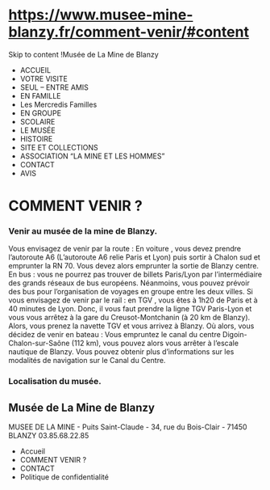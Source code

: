 # https://www.musee-mine-blanzy.fr/comment-venir/#content

Skip to content
!Musée de La Mine de Blanzy
 * ACCUEIL
 * VOTRE VISITE
 * SEUL – ENTRE AMIS
 * EN FAMILLE
 * Les Mercredis Familles
 * EN GROUPE
 * SCOLAIRE
 * LE MUSÉE
 * HISTOIRE
 * SITE ET COLLECTIONS
 * ASSOCIATION “LA MINE ET LES HOMMES”
 * CONTACT
 * AVIS

# COMMENT VENIR ?
### Venir au musée de la mine de Blanzy.
Vous envisagez de venir par la route :
En voiture , vous devez prendre l’autoroute A6 (L’autoroute A6 relie Paris et Lyon) puis sortir à Chalon sud et emprunter la RN 70. Vous devez alors emprunter la sortie de Blanzy centre.
En bus : vous ne pourrez pas trouver de billets Paris/Lyon par l’intermédiaire des grands réseaux de bus européens. Néanmoins, vous pouvez prévoir des bus pour l’organisation de voyages en groupe entre les deux villes.
Si vous envisagez de venir par le rail :
en TGV , vous êtes à 1h20 de Paris et à 40 minutes de Lyon. Donc, il vous faut prendre la ligne TGV Paris-Lyon et vous vous arrêtez à la gare du Creusot-Montchanin (à 20 km de Blanzy). Alors, vous prenez la navette TGV et vous arrivez à Blanzy.
Où alors, vous décidez de venir en bateau : Vous empruntez le canal du centre Digoin-Chalon-sur-Saône (112 km), vous pouvez alors vous arrêter à l’escale nautique de Blanzy. Vous pouvez obtenir plus d’informations sur les modalités de navigation sur le Canal du Centre.
### Localisation du musée.
## Musée de La Mine de Blanzy
MUSEE DE LA MINE - Puits Saint-Claude - 34, rue du Bois-Clair - 71450 BLANZY
03.85.68.22.85
 * Accueil
 * COMMENT VENIR ?
 * CONTACT
 * Politique de confidentialité
